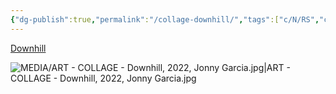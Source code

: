 ```yaml
---
{"dg-publish":true,"permalink":"/collage-downhill/","tags":["c/N/RS","c/woman","receitas/chocolate","sign","c/arrow","c/light","c/colour-beje","collage/year-2022"],"created":"2024-06-28T12:56:47.000-04:00","updated":"2025-09-10T09:55:53.532-04:00"}
---
```



[Downhill](https://www.instagram.com/p/CZclvUyOiFO/)

![MEDIA/ART - COLLAGE - Downhill, 2022, Jonny Garcia.jpg|ART - COLLAGE - Downhill, 2022, Jonny Garcia.jpg](/img/user/MEDIA/ART%20-%20COLLAGE%20-%20Downhill,%202022,%20Jonny%20Garcia.jpg)
